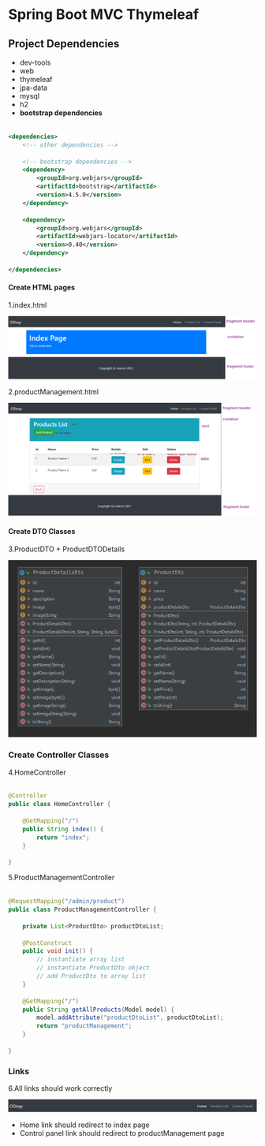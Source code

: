 # Spring Boot MVC Thymeleaf

## Project Dependencies

- dev-tools
- web
- thymeleaf
- jpa-data
- mysql
- h2
- **bootstrap dependencies**

```xml

<dependencies>
    <!-- other dependencies -->

    <!-- bootstrap dependencies -->
    <dependency>
        <groupId>org.webjars</groupId>
        <artifactId>bootstrap</artifactId>
        <version>4.5.0</version>
    </dependency>

    <dependency>
        <groupId>org.webjars</groupId>
        <artifactId>webjars-locator</artifactId>
        <version>0.40</version>
    </dependency>

</dependencies>
```

#### Create HTML pages

1.index.html
   
   ![img_4.png](img/img_4.png)


2.productManagement.html
   
   ![img_3.png](img/img_3.png)

#### Create DTO Classes

3.ProductDTO + ProductDTODetails
   
   ![img_5.png](img/img.png)

### Create Controller Classes

4.HomeController

```java

@Controller
public class HomeController {

    @GetMapping("/")
    public String index() {
        return "index";
    }

}
```

5.ProductManagementController

```java

@RequestMapping("/admin/product")
public class ProductManagementController {

    private List<ProductDto> productDtoList;

    @PostConstruct
    public void init() {
        // instantiate array list
        // instantiate ProductDto object
        // add ProductDto to array list
    }

    @GetMapping("/")
    public String getAllProducts(Model model) {
        model.addAttribute("productDtoList", productDtoList);
        return "productManagement";
    }

}
```


### Links

6.All links should work correctly

   ![img_1.png](img/img_1.png)

   - Home link should redirect to index page
   - Control panel link should redirect to productManagement page
